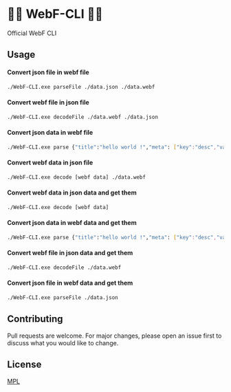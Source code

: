 # 👩‍💻 WebF-CLI 👨‍💻

Official WebF CLI

## Usage

#### Convert json file in webf file
```bash
./WebF-CLI.exe parseFile ./data.json ./data.webf
```

#### Convert webf file in json file
```bash
./WebF-CLI.exe decodeFile ./data.webf ./data.json
```

#### Convert json data in webf file
```bash
./WebF-CLI.exe parse {"title":"hello world !","meta": ["key":"desc","value"],"content":"..."} ./data.json
```

#### Convert webf data in json file
```bash
./WebF-CLI.exe decode [webf data] ./data.webf
```

#### Convert webf data in json data and get them
```bash
./WebF-CLI.exe decode [webf data]
```

#### Convert json data in webf data and get them
```bash
./WebF-CLI.exe parse {"title":"hello world !","meta": ["key":"desc","value"],"content":"..."}
```

#### Convert webf file in json data and get them
```bash
./WebF-CLI.exe decodeFile ./data.webf
```

#### Convert json file in webf data and get them
```bash
./WebF-CLI.exe parseFile ./data.json
```

## Contributing
Pull requests are welcome. For major changes, please open an issue first to discuss what you would like to change.

## License
[MPL](https://choosealicense.com/licenses/mpl-2.0/)